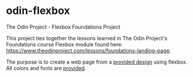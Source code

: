 # odin-flexbox
The Odin Project - Flexbox Foundations Project

This project ties together the lessons learned in The Odin Project's Foundations course Flexbox module found here: https://www.theodinproject.com/lessons/foundations-landing-page.

The purpose is to create a web page from a <a href="https://cdn.statically.io/gh/TheOdinProject/curriculum/81a5d553f4073e593d23a6ab00d50eef8620796d/foundations/html_css/project/imgs/01.png"> provided design</a> using flexbox. All colors and fonts are <a href="https://cdn.statically.io/gh/TheOdinProject/curriculum/81a5d553f4073e593d23a6ab00d50eef8620796d/foundations/html_css/project/imgs/02.png">provided</a>. 